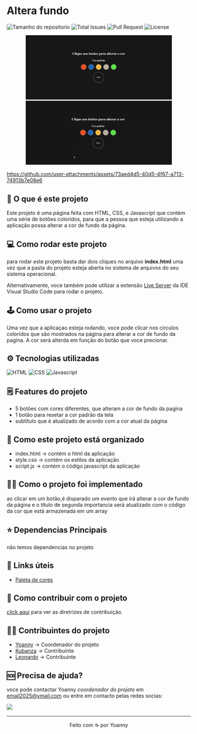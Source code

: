 # Altera fundo
![Tamanho do repositorio](https://img.shields.io/github/repo-size/yoanny2023/change-background?style=plastic&label=Tamanho&color=%2300ff00
)
![Total Issues](https://img.shields.io/github/issues-raw/yoanny2023/change-background?style=plastic&label=Open%20Issues&color=%230000ff
)
![Pull Request](https://img.shields.io/github/issues-pr/yoanny2023/change-background?style=plastic&label=Pull%20Request&color=%2300ff00
)
![License](https://img.shields.io/github/license/yoanny2023/change-background?style=plastic&label=License&color=%230000ff
)

<p align="center">
 <img src="./imagens/main_page.JPG" alt="tela inicial" width="400px" />
 <img src="./imagens/capa_inicial.gif" alt="aplicacao funcionando" width="400px" />
</p>

https://github.com/user-attachments/assets/73aed4d5-40d5-4f67-a713-74913b7e08e6

## 🤔 O que é este projeto
Este projeto é uma página feita com HTML, CSS, e Javascript que contém uma série
de botões coloridos, para que a pessoa que esteja utilizando a aplicação possa alterar 
a cor de fundo da página.

## 💻 Como rodar este projeto
para rodar este projeto basta dar dois cliques no arquivo **index.html** uma vez que a pasta do projeto esteja aberta no sistema de arquivos do seu sistema operacional.

Alternativamente, voce também pode utilizar a extensão [Live Server](https://marketplace.visualstudio.com/items?itemName=ritwickdey.LiveServer) da IDE Visual Studio Code para rodar o projeto.

## 🕹️ Como usar o projeto
Uma vez que a aplicaçao esteja rodando, voce pode clicar nos circulos coloridos que são mostrados na página para alterar a cor de fundo da pagina. A cor será alterda em função do botão que voce precionar.

## ⚙️ Tecnologias utilizadas
 ![HTML](https://img.shields.io/badge/HTML5-E34F26?style=plastice&logo=html5&logoColor=white)
 ![CSS](https://img.shields.io/badge/CSS3-1572B6?style=plastic&logo=css3&logoColor=white)
 ![Javascript](https://img.shields.io/badge/JavaScript-323330?style=plastic&logo=javascript&logoColor=F7DF1E)

## 🗒️ Features do projeto
- 5 botões com cores diferentes, que alteram a cor de fundo da pagina
- 1 botão para resetar a cor padrão da tela
- subtítulo que é atualizado de acordo com a cor atual da página

## 📁 Como este projeto está organizado
- index.html -> contém o html da aplicação
- style.css -> contém os estilos da aplicação
- script.js -> contém o código javascript da aplicação

## 🧑‍💻 Como o projeto foi implementado
ao clicar em um botão,é disparado um evento que irá alterar a cor de fundo da página e o título de segunda importancia será atualizado com o código da cor que está armazenada em um array

## ⭐ Dependencias Principais
não temos dependencias no projeto

## 💎 Links úteis
- [Paleta de cores](https://paletadecores.com/)

## 🤝 Como contribuir com o projeto
[click aqui](./CONTRIBUTING.md) para ver as diretrizes de contribuição.

## 👨‍💻 Contribuintes do projeto
- [Yoanny](https://github.com/yoanny2023) -> Coordenador do projeto
- [Kubanza](https://github.com/yoanny2023) -> Contribuinte
- [Leonardo](https://github.com/yoanny2023) -> Contribuinte

## 🆘 Precisa de ajuda?
voce pode contactar Yoanny *coordenador do projeto* em email2025@ymail.com ou entre em contacto pelas redes socias:

[![](https://img.shields.io/badge/LinkedIn-0077B5?style=plastic&logo=linkedin&logoColor=white)](https://www.linkedin.com/in/yoanny-vasco-358399132/)

-------------
<p align="center">Feito com ☕ por Yoanny</p>


 

